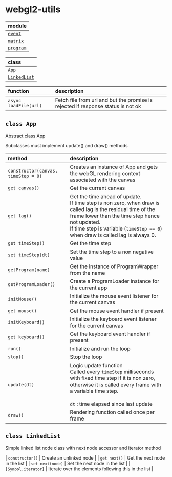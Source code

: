 # webgl2-utils

| module |
| :---- |
| [`event`](event/) |
| [`matrix`](matrix/) |
| [`program`](program/) |

| class |
| :---- |
| [`App`](#class-app) |
| [`LinkedList`](#class-linkedlist) |

| function | description |
| :----- | :---------- |
| `async loadFile(url)` | Fetch file from url and but the promise is rejected if response status is not ok |


`class App`
-------------------

Abstract class App

Subclasses must implement update() and draw() methods

| method | description |
| :----- | :---------- |
| `constructor(canvas, timeStep = 0)` | Creates an instance of App and gets the webGL rendering context associated with the canvas |
| `get canvas()` | Get the current canvas |
| `get lag()` | Get the time ahead of update.<br> If time step is non zero, when draw is called lag is the residual time of the frame lower than the time step hence not updated.<br> If time step is variable (`timeStep == 0`) when draw is called lag is always 0. |
| `get timeStep()` | Get the time step |
| `set timeStep(dt)` | Set the time step to a non negative value |
| `getProgram(name)` | Get the instance of ProgramWrapper from the name |
| `getProgramLoader()` | Create a ProgramLoader instance for the current app |
| `initMouse()` | Initialize the mouse event listener for the current canvas |
| `get mouse()` | Get the mouse event handler if present |
| `initKeyboard()` | Initialize the keyboard event listener for the current canvas |
| `get keyboard()` | Get the keyboard event handler if present |
| `run()` | Initialize and run the loop |
| `stop()` | Stop the loop |
| `update(dt)` | Logic update function<br> Called every `timeStep` milliseconds with fixed time step if it is non zero, otherwise it is called every frame with a variable time step.<br><br> `dt` : time elapsed since last update |
| `draw()` | Rendering function called once per frame |

`class LinkedList`
-------------------

Simple linked list node class
with next node accessor
and iterator method

| `constructor()` | Create an unlinked node |
| `get next()` | Get the next node in the list |
| `set next(node)` | Set the next node in the list |
| `[Symbol.iterator]` | Iterate over the elements following this in the list |
